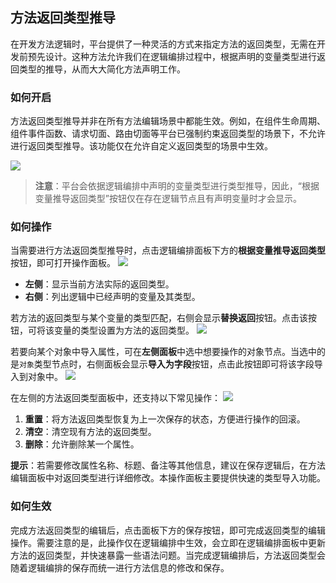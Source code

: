 ## 方法返回类型推导

在开发方法逻辑时，平台提供了一种灵活的方式来指定方法的返回类型，无需在开发前预先设计。这种方法允许我们在逻辑编排过程中，根据声明的变量类型进行返回类型的推导，从而大大简化方法声明工作。

### 如何开启

方法返回类型推导并非在所有方法编辑场景中都能生效。例如，在组件生命周期、组件事件函数、请求切面、路由切面等平台已强制约束返回类型的场景下，不允许进行返回类型推导。该功能仅在允许自定义返回类型的场景中生效。

![](/workbench/workflow-return-type.png)

> **注意**：平台会依据逻辑编排中声明的变量类型进行类型推导，因此，“根据变量推导返回类型”按钮仅在存在逻辑节点且有声明变量时才会显示。

### 如何操作

当需要进行方法返回类型推导时，点击逻辑编排面板下方的**根据变量推导返回类型**按钮，即可打开操作面板。
![](/workbench/workflow-return-type1.png)

-   **左侧**：显示当前方法实际的返回类型。
-   **右侧**：列出逻辑中已经声明的变量及其类型。

若方法的返回类型与某个变量的类型匹配，右侧会显示**替换返回**按钮。点击该按钮，可将该变量的类型设置为方法的返回类型。
![](/workbench/workflow-return-type2.png)

若要向某个对象中导入属性，可在**左侧面板**中选中想要操作的对象节点。当选中的是`对象`类型节点时，右侧面板会显示**导入为字段**按钮，点击此按钮即可将该字段导入到对象中。
![](/workbench/workflow-return-type3.png)

在左侧的方法返回类型面板中，还支持以下常见操作：
![](/workbench/workflow-return-type4.png)

1. **重置**：将方法返回类型恢复为上一次保存的状态，方便进行操作的回滚。
2. **清空**：清空现有方法的返回类型。
3. **删除**：允许删除某一个属性。

**提示**：若需要修改属性名称、标题、备注等其他信息，建议在保存逻辑后，在方法编辑面板中对返回类型进行详细修改。本操作面板主要提供快速的类型导入功能。

### 如何生效

完成方法返回类型的编辑后，点击面板下方的保存按钮，即可完成返回类型的编辑操作。需要注意的是，此操作仅在逻辑编排中生效，会立即在逻辑编排面板中更新方法的返回类型，并快速暴露一些语法问题。当完成逻辑编排后，方法返回类型会随着逻辑编排的保存而统一进行方法信息的修改和保存。

